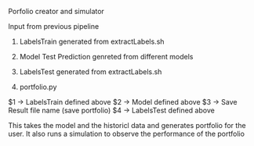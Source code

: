 Porfolio creator and simulator

Input from previous pipeline

1. LabelsTrain generated from extractLabels.sh
2. Model Test Prediction genreted from different models
3. LabelsTest generated from extractLabels.sh


1. portfolio.py

$1 -> LabelsTrain defined above
$2 -> Model defined above
$3 -> Save Result file name (save portfolio)
$4 -> LabelsTest defined above

This takes the model and the historicl data and generates portfolio for the user.
It also runs a simulation to observe the performance of the portfolio
